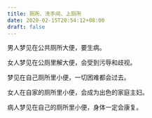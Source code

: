 ```yaml
---
title: 厕所、洗手间、上厕所
date: 2020-02-15T20:54:12+08:00
draft: false
---
```


男人梦见在公共厕所大便，要生病。<br>


女人梦见在公厕里解大便，会受到污辱和歧视。<br>


梦见在自己厕所里小便，一切困难都会过去。<br>


女人在自家的厕所里小便，会成为出色的家庭主妇。<br>


病人梦见在自己的厕所里小便，身体一定会康复。<br>
